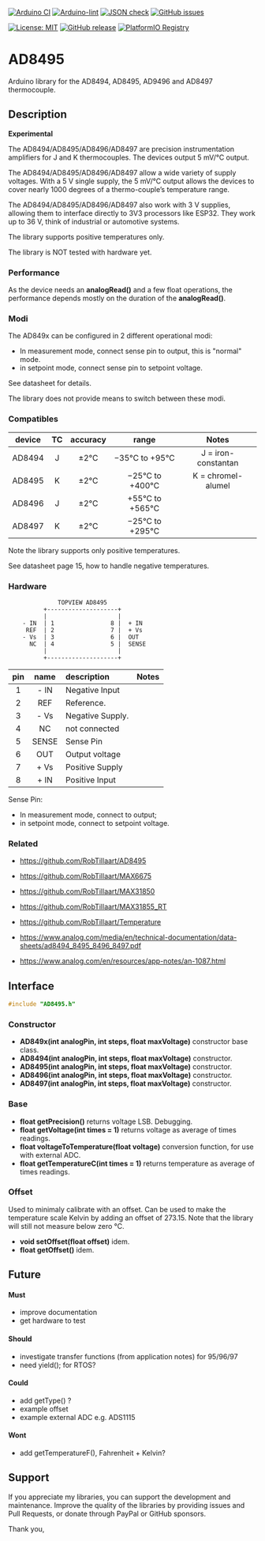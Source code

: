 
[![Arduino CI](https://github.com/RobTillaart/AD8495/workflows/Arduino%20CI/badge.svg)](https://github.com/marketplace/actions/arduino_ci)
[![Arduino-lint](https://github.com/RobTillaart/AD8495/actions/workflows/arduino-lint.yml/badge.svg)](https://github.com/RobTillaart/AD8495/actions/workflows/arduino-lint.yml)
[![JSON check](https://github.com/RobTillaart/AD8495/actions/workflows/jsoncheck.yml/badge.svg)](https://github.com/RobTillaart/AD8495/actions/workflows/jsoncheck.yml)
[![GitHub issues](https://img.shields.io/github/issues/RobTillaart/AD8495.svg)](https://github.com/RobTillaart/AD8495/issues)

[![License: MIT](https://img.shields.io/badge/license-MIT-green.svg)](https://github.com/RobTillaart/AD8495/blob/master/LICENSE)
[![GitHub release](https://img.shields.io/github/release/RobTillaart/AD8495.svg?maxAge=3600)](https://github.com/RobTillaart/AD8495/releases)
[![PlatformIO Registry](https://badges.registry.platformio.org/packages/robtillaart/library/AD8495.svg)](https://registry.platformio.org/libraries/robtillaart/AD8495)


# AD8495

Arduino library for the AD8494, AD8495, AD9496 and AD8497 thermocouple.


## Description

**Experimental**

The AD8494/AD8495/AD8496/AD8497 are precision instrumentation amplifiers 
for J and K thermocouples. The devices output 5 mV/°C output.

The AD8494/AD8495/AD8496/AD8497 allow a wide variety of supply voltages. 
With a 5 V single supply, the 5 mV/°C output allows the devices to cover 
nearly 1000 degrees of a thermo-couple’s temperature range. 

The AD8494/AD8495/AD8496/AD8497 also work with 3 V supplies,
allowing them to interface directly to 3V3 processors like ESP32.
They work up to 36 V, think of industrial or automotive systems.

The library supports positive temperatures only.

The library is NOT tested with hardware yet.


### Performance

As the device needs an **analogRead()** and a few float operations, the 
performance depends mostly on the duration of the **analogRead()**.


### Modi

The AD849x can be configured in 2 different operational modi:
- In measurement mode, connect sense pin to output, this is "normal" mode.
- in setpoint mode, connect sense pin to setpoint voltage.

See datasheet for details.

The library does not provide means to switch between these modi.


### Compatibles


|  device  |  TC  |  accuracy  |  range            |  Notes  |
|:--------:|:----:|:----------:|:-----------------:|:-------:|
|  AD8494  |  J   |  ±2°C      |  −35°C to  +95°C  |  J = iron-constantan
|  AD8495  |  K   |  ±2°C      |  −25°C to +400°C  |  K = chromel-alumel
|  AD8496  |  J   |  ±2°C      |  +55°C to +565°C  |
|  AD8497  |  K   |  ±2°C      |  −25°C to +295°C  |

Note the library supports only positive temperatures.

See datasheet page 15, how to handle negative temperatures.


### Hardware


```
              TOPVIEW AD8495
          +--------------------+
          |                    |
    - IN  | 1                8 |  + IN
     REF  | 2                7 |  + Vs
    - Vs  | 3                6 |  OUT
      NC  | 4                5 |  SENSE
          |                    |
          +--------------------+
```

|  pin  |   name  |  description      |  Notes  |
|:-----:|:-------:|:------------------|:-------:|
|   1   |   - IN  |  Negative Input   |
|   2   |    REF  |  Reference.       |
|   3   |   - Vs  |  Negative Supply. |
|   4   |     NC  |  not connected    |
|   5   |  SENSE  |  Sense Pin        |
|   6   |    OUT  |  Output voltage   |
|   7   |   + Vs  |  Positive Supply  |
|   8   |   + IN  |  Positive Input   |


Sense Pin: 
- In measurement mode, connect to output; 
- in setpoint mode, connect to setpoint voltage.


### Related

- https://github.com/RobTillaart/AD8495
- https://github.com/RobTillaart/MAX6675
- https://github.com/RobTillaart/MAX31850
- https://github.com/RobTillaart/MAX31855_RT
- https://github.com/RobTillaart/Temperature

- https://www.analog.com/media/en/technical-documentation/data-sheets/ad8494_8495_8496_8497.pdf
- https://www.analog.com/en/resources/app-notes/an-1087.html


## Interface

```cpp
#include "AD8495.h"
```

### Constructor

- **AD849x(int analogPin, int steps, float maxVoltage)** constructor base class.
- **AD8494(int analogPin, int steps, float maxVoltage)** constructor.
- **AD8495(int analogPin, int steps, float maxVoltage)** constructor.
- **AD8496(int analogPin, int steps, float maxVoltage)** constructor.
- **AD8497(int analogPin, int steps, float maxVoltage)** constructor.


### Base

- **float getPrecision()** returns voltage LSB. Debugging.
- **float getVoltage(int times = 1)** returns voltage as average 
of times readings.
- **float voltageToTemperature(float voltage)** conversion function,
for use with external ADC.
- **float getTemperatureC(int times = 1)** returns temperature as average 
of times readings.


### Offset

Used to minimaly calibrate with an offset. 
Can be used to make the temperature scale Kelvin by adding an offset of 273.15.
Note that the library will still not measure below zero °C.

- **void setOffset(float offset)** idem.
- **float getOffset()** idem.


## Future

#### Must

- improve documentation
- get hardware to test

#### Should

- investigate transfer functions (from application notes) for 95/96/97
- need yield(); for RTOS?

#### Could

- add getType() ?
- example offset
- example external ADC e.g. ADS1115


#### Wont

- add getTemperatureF(), Fahrenheit + Kelvin?

## Support

If you appreciate my libraries, you can support the development and maintenance.
Improve the quality of the libraries by providing issues and Pull Requests, or
donate through PayPal or GitHub sponsors.

Thank you,


